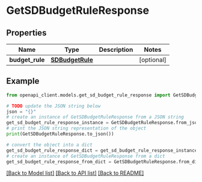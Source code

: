 # GetSDBudgetRuleResponse


## Properties

Name | Type | Description | Notes
------------ | ------------- | ------------- | -------------
**budget_rule** | [**SDBudgetRule**](SDBudgetRule.md) |  | [optional] 

## Example

```python
from openapi_client.models.get_sd_budget_rule_response import GetSDBudgetRuleResponse

# TODO update the JSON string below
json = "{}"
# create an instance of GetSDBudgetRuleResponse from a JSON string
get_sd_budget_rule_response_instance = GetSDBudgetRuleResponse.from_json(json)
# print the JSON string representation of the object
print(GetSDBudgetRuleResponse.to_json())

# convert the object into a dict
get_sd_budget_rule_response_dict = get_sd_budget_rule_response_instance.to_dict()
# create an instance of GetSDBudgetRuleResponse from a dict
get_sd_budget_rule_response_from_dict = GetSDBudgetRuleResponse.from_dict(get_sd_budget_rule_response_dict)
```
[[Back to Model list]](../README.md#documentation-for-models) [[Back to API list]](../README.md#documentation-for-api-endpoints) [[Back to README]](../README.md)


